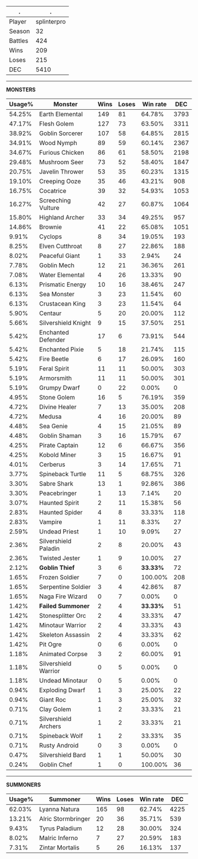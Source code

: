 .|.
|-|-
Player|splinterpro
Season|32
Battles|424
Wins|209
Loses|215
DEC|5410

---
**MONSTERS**

Usage%|Monster|Wins|Loses|Win rate|DEC|
-|-|-|-|-|-|
54.25%|Earth Elemental|149|81|64.78%|3793|
47.17%|Flesh Golem|127|73|63.50%|3311|
38.92%|Goblin Sorcerer|107|58|64.85%|2815|
34.91%|Wood Nymph|89|59|60.14%|2367|
34.67%|Furious Chicken|86|61|58.50%|2198|
29.48%|Mushroom Seer|73|52|58.40%|1847|
20.75%|Javelin Thrower|53|35|60.23%|1315|
19.10%|Creeping Ooze|35|46|43.21%|908|
16.75%|Cocatrice|39|32|54.93%|1053|
16.27%|Screeching Vulture|42|27|60.87%|1064|
15.80%|Highland Archer|33|34|49.25%|957|
14.86%|Brownie|41|22|65.08%|1051|
9.91%|Cyclops|8|34|19.05%|193|
8.25%|Elven Cutthroat|8|27|22.86%|188|
8.02%|Peaceful Giant|1|33|2.94%|24|
7.78%|Goblin Mech|12|21|36.36%|261|
7.08%|Water Elemental|4|26|13.33%|90|
6.13%|Prismatic Energy|10|16|38.46%|247|
6.13%|Sea Monster|3|23|11.54%|60|
6.13%|Crustacean King|3|23|11.54%|64|
5.90%|Centaur|5|20|20.00%|112|
5.66%|Silvershield Knight|9|15|37.50%|251|
5.42%|Enchanted Defender|17|6|73.91%|544|
5.42%|Enchanted Pixie|5|18|21.74%|115|
5.42%|Fire Beetle|6|17|26.09%|160|
5.19%|Feral Spirit|11|11|50.00%|303|
5.19%|Armorsmith|11|11|50.00%|301|
5.19%|Grumpy Dwarf|0|22|0.00%|0|
4.95%|Stone Golem|16|5|76.19%|359|
4.72%|Divine Healer|7|13|35.00%|208|
4.72%|Medusa|4|16|20.00%|89|
4.48%|Sea Genie|4|15|21.05%|89|
4.48%|Goblin Shaman|3|16|15.79%|67|
4.25%|Pirate Captain|12|6|66.67%|356|
4.25%|Kobold Miner|3|15|16.67%|91|
4.01%|Cerberus|3|14|17.65%|71|
3.77%|Spineback Turtle|11|5|68.75%|326|
3.30%|Sabre Shark|13|1|92.86%|386|
3.30%|Peacebringer|1|13|7.14%|20|
3.07%|Haunted Spirit|2|11|15.38%|56|
2.83%|Haunted Spider|4|8|33.33%|118|
2.83%|Vampire|1|11|8.33%|27|
2.59%|Undead Priest|1|10|9.09%|27|
2.36%|Silvershield Paladin|2|8|20.00%|43|
2.36%|Twisted Jester|1|9|10.00%|27|
2.12%|**Goblin Thief**|3|6|**33.33%**|72|
1.65%|Frozen Soldier|7|0|100.00%|208|
1.65%|Serpentine Soldier|3|4|42.86%|87|
1.65%|Naga Fire Wizard|0|7|0.00%|0|
1.42%|**Failed Summoner**|2|4|**33.33%**|51|
1.42%|Stonesplitter Orc|2|4|33.33%|47|
1.42%|Minotaur Warrior|2|4|33.33%|43|
1.42%|Skeleton Assassin|2|4|33.33%|62|
1.42%|Pit Ogre|0|6|0.00%|0|
1.18%|Animated Corpse|3|2|60.00%|91|
1.18%|Silvershield Warrior|0|5|0.00%|0|
1.18%|Undead Minotaur|0|5|0.00%|0|
0.94%|Exploding Dwarf|1|3|25.00%|22|
0.94%|Giant Roc|1|3|25.00%|32|
0.71%|Clay Golem|1|2|33.33%|21|
0.71%|Silvershield Archers|1|2|33.33%|21|
0.71%|Spineback Wolf|1|2|33.33%|35|
0.71%|Rusty Android|0|3|0.00%|0|
0.47%|Silvershield Bard|1|1|50.00%|30|
0.24%|Goblin Chef|1|0|100.00%|36|

---
**SUMMONERS**

Usage%|Summoner|Wins|Loses|Win rate|DEC|
-|-|-|-|-|-|
62.03%|Lyanna Natura|165|98|62.74%|4225|
13.21%|Alric Stormbringer|20|36|35.71%|539|
9.43%|Tyrus Paladium|12|28|30.00%|324|
8.02%|Malric Inferno|7|27|20.59%|183|
7.31%|Zintar Mortalis|5|26|16.13%|137|
